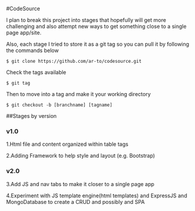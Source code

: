 #CodeSource

I plan to break this project into stages that hopefully will get more challenging and also attempt new ways to get something close to a single page app/site. 

Also, each stage I tried to store it as a git tag so you can pull it by following the commands below

```
$ git clone https://github.com/ar-to/codesource.git
```

Check the tags available

```
$ git tag
```

Then to move into a tag and make it your working directory

```
$ git checkout -b [branchname] [tagname]
```

##Stages by version

### v1.0

1.Html file and content organized within table tags

2.Adding Framework to help style and layout (e.g. Bootstrap)

### v2.0

3.Add JS and nav tabs to make it closer to a single page app

4.Experiment with JS template engine(html templates) and ExpressJS and MongoDatabase to create a CRUD and possibly and SPA
